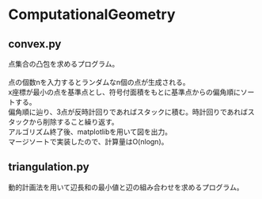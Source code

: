# ComputationalGeometry

## convex.py
点集合の凸包を求めるプログラム。<br><br>
点の個数nを入力するとランダムなn個の点が生成される。<br>
x座標が最小の点を基準点とし、符号付面積をもとに基準点からの偏角順にソートする。<br>
偏角順に辿り、3点が反時計回りであればスタックに積む。時計回りであればスタックから削除すること繰り返す。<br>
アルゴリズム終了後、matplotlibを用いて図を出力。<br>
マージソートで実装したので、計算量はO(nlogn)。<br>

## triangulation.py
動的計画法を用いて辺長和の最小値と辺の組み合わせを求めるプログラム。<br>
